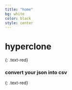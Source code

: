 ```yaml
---
title: "home"
bg: white
color: black
style: center
---
```


# hyperclone
{: .text-red}

### convert your json into csv 
{: .text-red}

